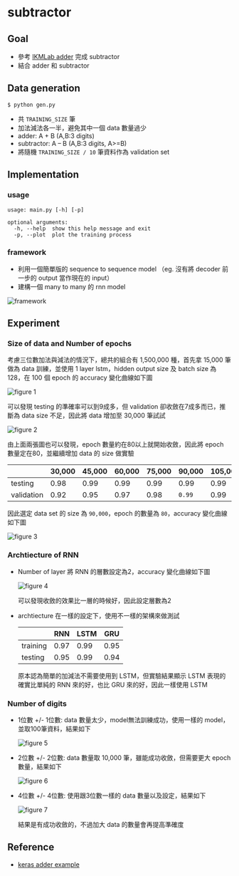 # subtractor

## Goal
- 參考 [IKMLab adder](https://github.com/IKMLab/Adder-practice) 完成 subtractor
- 結合 adder 和 subtractor

## Data generation
```
$ python gen.py
```
- 共 `TRAINING_SIZE` 筆
- 加法減法各一半，避免其中一個 data 數量過少
- adder: A + B (A,B:3 digits)
- subtractor: A – B (A,B:3 digits, A>=B)
- 將隨機 `TRAINING_SIZE / 10` 筆資料作為 validation set

## Implementation

### usage
```
usage: main.py [-h] [-p]

optional arguments:
  -h, --help  show this help message and exit
  -p, --plot  plot the training process
```

### framework
- 利用一個簡單版的 sequence to sequence model （eg. 沒有將 decoder 前一步的 output 當作現在的 input）
- 建構一個 many to many 的 rnn model

![framework](https://github.com/HaoTse/subtractor/blob/master/img/framework.png)

## Experiment

### Size of data and Number of epochs
考慮三位數加法與減法的情況下，總共的組合有 1,500,000 種，首先拿 15,000 筆做為 data 訓練，並使用 1 layer lstm，hidden output size 及 batch size 為 128，在 100 個 epoch 的 accuracy 變化曲線如下圖

![figure 1](https://github.com/HaoTse/subtractor/blob/master/img/Figure_1.png)

可以發現 testing 的準確率可以到9成多，但 validation 卻收斂在7成多而已，推斷為 data size 不足，因此將 data 增加至 30,000 筆試試

![figure 2](https://github.com/HaoTse/subtractor/blob/master/img/Figure_2.png)

由上面兩張圖也可以發現，epoch 數量約在80以上就開始收斂，因此將 epoch 數量定在80，並繼續增加 data 的 size 做實驗

|            | 30,000 | 45,000 | 60,000 | 75,000 | 90,000 | 105,000 |
| ---------- | ------ | ------ | ------ | ------ | ------ | ------- |
| testing    | 0.98   | 0.99   | 0.99   | 0.99   | 0.99   | 0.99    |
| validation | 0.92   | 0.95   | 0.97   | 0.98   | `0.99` | 0.99    |

因此選定 data set 的 size 為 `90,000`，epoch 的數量為 `80`，accuracy 變化曲線如下圖

![figure 3](https://github.com/HaoTse/subtractor/blob/master/img/Figure_3.png)

### Archtiecture of RNN

- Number of layer
    將 RNN 的層數設定為2，accuracy 變化曲線如下圖

    ![figure 4](https://github.com/HaoTse/subtractor/blob/master/img/Figure_4.png)

    可以發現收斂的效果比一層的時候好，因此設定層數為2
- archtiecture
    在一樣的設定下，使用不一樣的架構來做測試

    |          | RNN  | LSTM | GRU  |
    | -------- | ---- | ---- | ---- |
    | training | 0.97 | 0.99 | 0.95 |
    | testing  | 0.95 | 0.99 | 0.94 |
    
    原本認為簡單的加減法不需要使用到 LSTM，但實驗結果顯示 LSTM 表現的確實比單純的 RNN 來的好，也比 GRU 來的好，因此一樣使用 LSTM

### Number of digits

- 1位數 +/- 1位數: data 數量太少，model無法訓練成功，使用一樣的 model，並取100筆資料，結果如下

    ![figure 5](https://github.com/HaoTse/subtractor/blob/master/img/Figure_5.png)
- 2位數 +/- 2位數: data 數量取 10,000 筆，雖能成功收斂，但需要更大 epoch 數量，結果如下

    ![figure 6](https://github.com/HaoTse/subtractor/blob/master/img/Figure_6.png)
- 4位數 +/- 4位數: 使用跟3位數一樣的 data 數量以及設定，結果如下

    ![figure 7](https://github.com/HaoTse/subtractor/blob/master/img/Figure_7.png)

    結果是有成功收斂的，不過加大 data 的數量會再提高準確度

## Reference
- [keras adder example](https://github.com/keras-team/keras/blob/master/examples/addition_rnn.py)